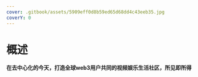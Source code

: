 ```yaml
---
cover: .gitbook/assets/5909eff0d8b59ed65d68dd4c43eeb35.jpg
coverY: 0
---
```


# 概述

**在去中心化的今天，打造全球web3用户共同的视频娱乐生活社区，所见即所得**
